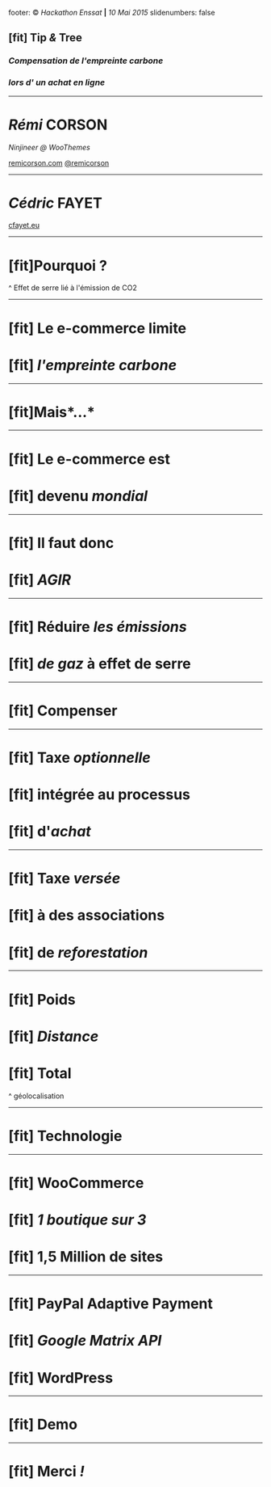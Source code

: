 footer: © _Hackathon Enssat_ **|** _10 Mai 2015_
slidenumbers: false

## [fit] Tip *&* Tree

### __*Compensation de l'empreinte carbone*__
### __*lors d' un achat en ligne*__

---

# __*Rémi*__ CORSON

*Ninjineer @ WooThemes*

[remicorson.com](http://remicorson.com)
[@remicorson](https://twitter.com/remicorson)

---

# __*Cédric*__ FAYET

[cfayet.eu](http://cfayet.eu)

---

# [fit]Pourquoi ?

^ Effet de serre lié à l'émission de CO2

---

# [fit] Le e-commerce limite
# [fit] *l'empreinte carbone*

---

# [fit]Mais*...*

---

# [fit] Le e-commerce est
# [fit] devenu *mondial*

---

# [fit] Il faut donc
# [fit] *AGIR*

---

# [fit] Réduire *les émissions*
# [fit] *de gaz* à effet de serre

---

# [fit] Compenser

---

# [fit] Taxe *optionnelle*
# [fit] intégrée au processus
# [fit] d'*achat*

---

# [fit] Taxe *versée*
# [fit] à des associations
# [fit] de *reforestation*

---

# [fit] Poids
# [fit] *Distance*
# [fit] Total

^ géolocalisation

---

# [fit] Technologie

---

# [fit] WooCommerce
# [fit] *1 boutique sur 3*
# [fit] 1,5 Million de sites

---

# [fit] PayPal Adaptive Payment
# [fit] *Google Matrix API*
# [fit] WordPress

---

# [fit] Demo

---

# [fit] Merci _!_